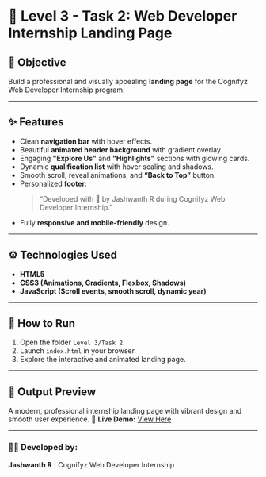 # 💼 Level 3 - Task 2: Web Developer Internship Landing Page

## 🧠 Objective
Build a professional and visually appealing **landing page** for the Cognifyz Web Developer Internship program.

---

## ✨ Features
- Clean **navigation bar** with hover effects.
- Beautiful **animated header background** with gradient overlay.
- Engaging **"Explore Us"** and **"Highlights"** sections with glowing cards.
- Dynamic **qualification list** with hover scaling and shadows.
- Smooth scroll, reveal animations, and **“Back to Top”** button.
- Personalized **footer**:
  > “Developed with 💙 by Jashwanth R during Cognifyz Web Developer Internship.”
- Fully **responsive and mobile-friendly** design.

---

## ⚙️ Technologies Used
- **HTML5**
- **CSS3 (Animations, Gradients, Flexbox, Shadows)**
- **JavaScript (Scroll events, smooth scroll, dynamic year)**

---

## 🚀 How to Run
1. Open the folder `Level 3/Task 2`.
2. Launch `index.html` in your browser.
3. Explore the interactive and animated landing page.

---

## 🧾 Output Preview
A modern, professional internship landing page with vibrant design and smooth user experience.
🔗 **Live Demo:** [View Here](https://cognifyz-web-dev-internship-uifz-lv.vercel.app/)

---

### 🧑‍💻 Developed by:
**Jashwanth R** | Cognifyz Web Developer Internship
